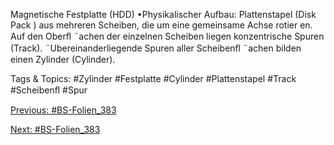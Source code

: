 Magnetische Festplatte (HDD)
•Physikalischer Aufbau:
Plattenstapel (Disk Pack ) aus mehreren Scheiben, die um eine gemeinsame Achse rotier en.
Auf den Oberﬂ ¨achen der einzelnen Scheiben liegen konzentrische Spuren (Track).
¨Ubereinanderliegende Spuren aller Scheibenﬂ ¨achen bilden einen Zylinder (Cylinder).

   Tags & Topics:
   #Zylinder
   #Festplatte
   #Cylinder
   #Plattenstapel
   #Track
   #Scheibenﬂ
   #Spur

[Previous: #BS-Folien_383](BS-Folien_383.md)

[Next: #BS-Folien_383](BS-Folien_383.md)